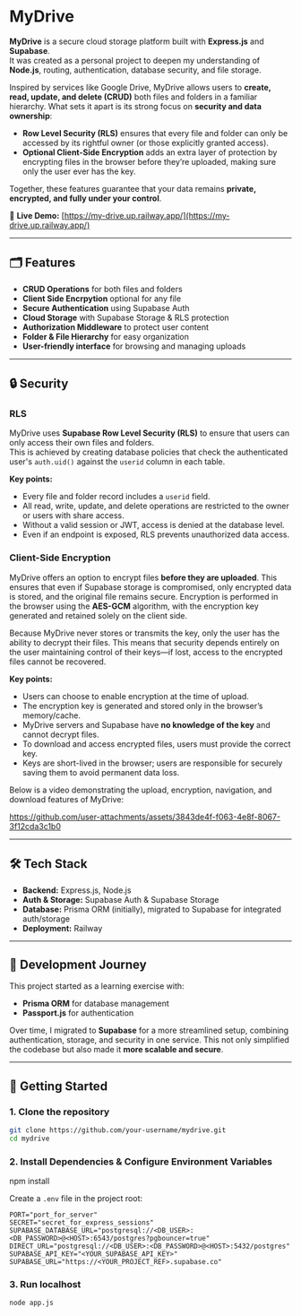 # MyDrive  

**MyDrive** is a secure cloud storage platform built with **Express.js** and **Supabase**.  
It was created as a personal project to deepen my understanding of **Node.js**, routing, authentication, database security, and file storage.  

Inspired by services like Google Drive, MyDrive allows users to **create, read, update, and delete (CRUD)** both files and folders in a familiar hierarchy. What sets it apart is its strong focus on **security and data ownership**:  

- **Row Level Security (RLS)** ensures that every file and folder can only be accessed by its rightful owner (or those explicitly granted access).  
- **Optional Client-Side Encryption** adds an extra layer of protection by encrypting files in the browser before they’re uploaded, making sure only the user ever has the key.  

Together, these features guarantee that your data remains **private, encrypted, and fully under your control**.  

🔗 **Live Demo:** [https://my-drive.up.railway.app/](https://my-drive.up.railway.app/) 

---

## 🗂️ Features  

- **CRUD Operations** for both files and folders
- **Client Side Encrpytion** optional for any file 
- **Secure Authentication** using Supabase Auth  
- **Cloud Storage** with Supabase Storage & RLS protection  
- **Authorization Middleware** to protect user content  
- **Folder & File Hierarchy** for easy organization  
- **User-friendly interface** for browsing and managing uploads  

---

## 🔒 Security  
### RLS 
MyDrive uses **Supabase Row Level Security (RLS)** to ensure that users can only access their own files and folders.  
This is achieved by creating database policies that check the authenticated user's `auth.uid()` against the `userid` column in each table.

**Key points:**
- Every file and folder record includes a `userid` field.
- All read, write, update, and delete operations are restricted to the owner or users with share access.
- Without a valid session or JWT, access is denied at the database level.
- Even if an endpoint is exposed, RLS prevents unauthorized data access.

### Client-Side Encryption
MyDrive offers an option to encrypt files **before they are uploaded**. This ensures that even if Supabase storage is compromised, only encrypted data is stored, and the original file remains secure. Encryption is performed in the browser using the **AES-GCM** algorithm, with the encryption key generated and retained solely on the client side.  

Because MyDrive never stores or transmits the key, only the user has the ability to decrypt their files. This means that security depends entirely on the user maintaining control of their keys—if lost, access to the encrypted files cannot be recovered.

**Key points:**
- Users can choose to enable encryption at the time of upload.  
- The encryption key is generated and stored only in the browser’s memory/cache.  
- MyDrive servers and Supabase have **no knowledge of the key** and cannot decrypt files.  
- To download and access encrypted files, users must provide the correct key.  
- Keys are short-lived in the browser; users are responsible for securely saving them to avoid permanent data loss.  

Below is a video demonstrating the upload, encryption, navigation, and download features of MyDrive: 

https://github.com/user-attachments/assets/3843de4f-f063-4e8f-8067-3f12cda3c1b0

---

## 🛠 Tech Stack  

- **Backend:** Express.js, Node.js  
- **Auth & Storage:** Supabase Auth & Supabase Storage  
- **Database:** Prisma ORM (initially), migrated to Supabase for integrated auth/storage  
- **Deployment:** Railway  

---

## 📖 Development Journey  

This project started as a learning exercise with:  
- **Prisma ORM** for database management  
- **Passport.js** for authentication  

Over time, I migrated to **Supabase** for a more streamlined setup, combining authentication, storage, and security in one service. This not only simplified the codebase but also made it **more scalable and secure**.  

---

## 🚀 Getting Started  

### 1. Clone the repository  

```bash
git clone https://github.com/your-username/mydrive.git
cd mydrive
```

### 2. Install Dependencies & Configure Environment Variables

npm install

Create a `.env` file in the project root:

```env
PORT="port_for_server"
SECRET="secret_for_express_sessions"
SUPABASE_DATABASE_URL="postgresql://<DB_USER>:<DB_PASSWORD>@<HOST>:6543/postgres?pgbouncer=true"
DIRECT_URL="postgresql://<DB_USER>:<DB_PASSWORD>@<HOST>:5432/postgres"
SUPABASE_API_KEY="<YOUR_SUPABASE_API_KEY>"
SUPABASE_URL="https://<YOUR_PROJECT_REF>.supabase.co"
```

### 3. Run localhost

```bash
node app.js
```
